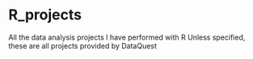 # R_projects
All the data analysis projects I have performed with R
    Unless specified, these are all projects provided by DataQuest
